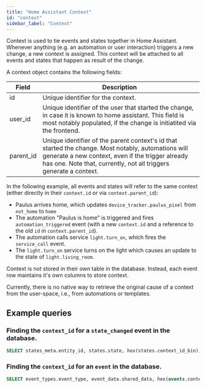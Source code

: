```yaml
---
title: "Home Assistant Context"
id: "context"
sidebar_label: "Context"
---
```


Context is used to tie events and states together in Home Assistant. Whenever anything (e.g. an automation or user interaction) triggers a new change, a new context is assigned. This context will be attached to all events and states that happen as result of the change.

A context object contains the following fields:

| Field            | Description                                                                           |
| ---------------- | ------------------------------------------------------------------------------------- |
| id               | Unique identifier for the context.                                                    |
| user_id          | Unique identifier of the user that started the change, in case it is known to home assistant. This field is most notably populated, if the change is initiatited via the frontend. |
| parent_id        | Unique identifier of the parent context's id that started the change. Most notably, automations will generate a new context, even if the trigger already has one. Note that, currently, not all triggers generate a context. |

In the following example, all events and states will refer to the same context (either directly in their `context.id` or via `context.parent_id`):

-   Paulus arrives home, which updates `device_tracker.paulus_pixel` from `not_home` to `home`
-   The automation "Paulus is home" is triggered and fires `automation_triggered` event (with a new `context.id` and a reference to the old `id` in `context.parent_id`).
-   The automation calls service `light.turn_on`, which fires the `service_call` event.
-   The `light.turn_on` service turns on the light which causes an update to the state of `light.living_room`.

Context is not stored in their own table in the database. Instead, each event row maintains it's own columns to store context.

Currently, there is no native way to retrieve the original cause of a context from the user-space, i.e., from automations or templates. 

## Example queries

### Finding the `context_id` for a `state_changed` event in the database.

```sql
SELECT states_meta.entity_id, states.state, hex(states.context_id_bin), hex(states.context_user_id_bin), hex(states.context_parent_id_bin) FROM states LEFT JOIN states_meta ON (states.metadata_id=states_meta.metadata_id);
```

### Finding the `context_id` for an `event` in the database.

```sql
SELECT event_types.event_type, event_data.shared_data, hex(events.context_id_bin), hex(events.context_user_id_bin), hex(events.context_parent_id_bin) FROM events  LEFT JOIN event_data ON (events.data_id=event_data.data_id) LEFT JOIN event_types ON (events.event_type_id=event_types.event_type_id);
```
